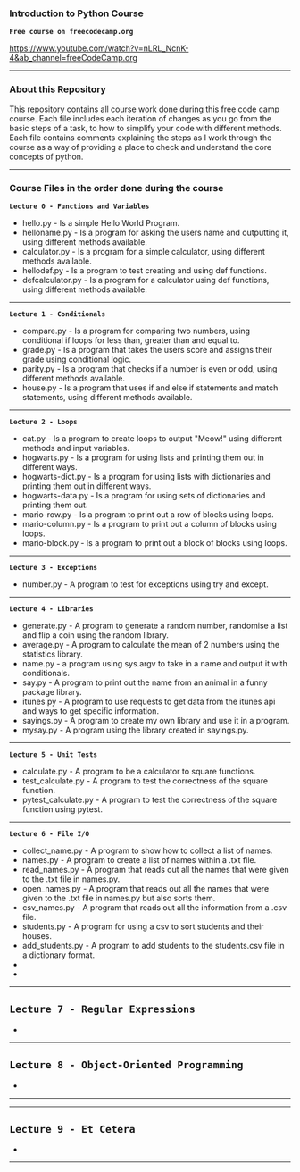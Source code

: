### Introduction to Python Course

**`Free course on freecodecamp.org`**

https://www.youtube.com/watch?v=nLRL_NcnK-4&ab_channel=freeCodeCamp.org

---
### About this Repository
This repository contains all course work done during this free code camp course. Each file includes each iteration of changes as you go from the basic steps of a task, to how to simplify your code with different methods. Each file contains comments explaining the steps as I work through the course as a way of providing a place to check and understand the core concepts of python.

---
### Course Files in the order done during the course
**`Lecture 0 - Functions and Variables`**
- hello.py - Is a simple Hello World Program.
- helloname.py - Is a program for asking the users name and outputting it, using different methods available.
- calculator.py - Is a program for a simple calculator, using different methods available.
- hellodef.py - Is a program to test creating and using def functions.
- defcalculator.py - Is a program for a calculator using def functions, using different methods available.
---
**`Lecture 1 - Conditionals`**
- compare.py - Is a program for comparing two numbers, using conditional if loops for less than, greater than and equal to.
- grade.py - Is a program that takes the users score and assigns their grade using conditional logic.
- parity.py - Is a program that checks if a number is even or odd, using different methods available.
- house.py - Is a program that uses if and else if statements and match statements, using different methods available.
---
**`Lecture 2 - Loops`**
- cat.py - Is a program to create loops to output "Meow!" using different methods and input variables.
- hogwarts.py - Is a program for using lists and printing them out in different ways.
- hogwarts-dict.py - Is a program for using lists with dictionaries and printing them out in different ways.
- hogwarts-data.py - Is a program for using sets of dictionaries and printing them out.
- mario-row.py - Is a program to print out a row of blocks using loops.
- mario-column.py - Is a program to print out a column of blocks using loops.
- mario-block.py - Is a program to print out a block of blocks using loops.
---
**`Lecture 3 - Exceptions`**
- number.py - A program to test for exceptions using try and except.
---
**`Lecture 4 - Libraries`**
- generate.py - A program to generate a random number, randomise a list and flip a coin using the random library.
- average.py - A program to calculate the mean of 2 numbers using the statistics library.
- name.py - a program using sys.argv to take in a name and output it with conditionals.
- say.py - A program to print out the name from an animal in a funny package library.
- itunes.py - A program to use requests to get data from the itunes api and ways to get specific information.
- sayings.py - A program to create my own library and use it in a program.
- mysay.py - A program using the library created in sayings.py.
---
**`Lecture 5 - Unit Tests`**
- calculate.py - A program to be a calculator to square functions. 
- test_calculate.py - A program to test the correctness of the square function.
- pytest_calculate.py - A program to test the correctness of the square function using pytest.
--- 
**`Lecture 6 - File I/O`**
- collect_name.py - A program to show how to collect a list of names.
- names.py - A program to create a list of names within a .txt file.
- read_names.py - A program that reads out all the names that were given to the .txt file in names.py.
- open_names.py - A program that reads out all the names that were given to the .txt file in names.py but also sorts them.
- csv_names.py - A program that reads out all the information from a .csv file.
- students.py - A program for using a csv to sort students and their houses.
- add_students.py - A program to add students to the students.csv file in a dictionary format.
- 
- 
---
**`Lecture 7 - Regular Expressions`**
- 
- 
---
**`Lecture 8 - Object-Oriented Programming`**
- 
- 
---
---
**`Lecture 9 - Et Cetera`**
- 
- 
---
